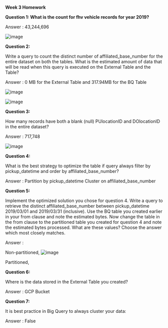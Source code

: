 
**Week 3 Homework**

**Question 1: What is the count for fhv vehicle records for year 2019?**

Answer : 43,244,696

![image](https://user-images.githubusercontent.com/25481135/218498771-df0db86e-2ee9-45e4-b1f1-82ce257cd6e5.png)


**Question 2:**

Write a query to count the distinct number of affiliated_base_number for the entire dataset on both the tables.
What is the estimated amount of data that will be read when this query is executed on the External Table and the Table?

Answer : 0 MB for the External Table and 317.94MB for the BQ Table

![image](https://user-images.githubusercontent.com/25481135/218501531-f37f7a37-eedd-4546-ba5a-ecdeebc5556c.png)

![image](https://user-images.githubusercontent.com/25481135/218502089-387ce472-78ba-4f82-a38e-11e561436916.png)

**Question 3:**

How many records have both a blank (null) PUlocationID and DOlocationID in the entire dataset?

Answer : 717,748

![image](https://user-images.githubusercontent.com/25481135/218505661-86459f96-d1d4-4edc-a044-be12b41d58e2.png)

**Question 4:**

What is the best strategy to optimize the table if query always filter by pickup_datetime and order by affiliated_base_number?

Answer : Partition by pickup_datetime Cluster on affiliated_base_number

**Question 5:**

Implement the optimized solution you chose for question 4. Write a query to retrieve the distinct affiliated_base_number between pickup_datetime 2019/03/01 and 2019/03/31 (inclusive).
Use the BQ table you created earlier in your from clause and note the estimated bytes. Now change the table in the from clause to the partitioned table you created for question 4 and note the estimated bytes processed. What are these values? Choose the answer which most closely matches.

Answer : 

Non-partitioned,
![image](https://user-images.githubusercontent.com/25481135/218530325-539094fa-8abf-41f9-be52-d3963bd87573.png)

Partitioned,



**Question 6:**

Where is the data stored in the External Table you created?

Answer : GCP Bucket


**Question 7:**

It is best practice in Big Query to always cluster your data:

Answer : False
